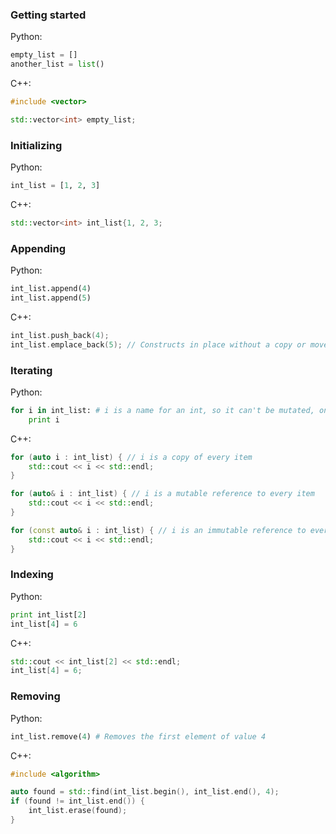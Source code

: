 ### Getting started

Python:

```python
empty_list = []
another_list = list()
```

C++:

```c++
#include <vector>

std::vector<int> empty_list;
```


### Initializing

Python:

```python
int_list = [1, 2, 3]
```

C++:

```c++
std::vector<int> int_list{1, 2, 3;
```


### Appending

Python:

```python
int_list.append(4)
int_list.append(5)
```

C++:

```c++
int_list.push_back(4);
int_list.emplace_back(5); // Constructs in place without a copy or move
```


### Iterating

Python:

```python
for i in int_list: # i is a name for an int, so it can't be mutated, only rebound
    print i
```

C++:

```c++
for (auto i : int_list) { // i is a copy of every item
    std::cout << i << std::endl;
}

for (auto& i : int_list) { // i is a mutable reference to every item
    std::cout << i << std::endl;
}

for (const auto& i : int_list) { // i is an immutable reference to every item
    std::cout << i << std::endl;
}
```


### Indexing

Python:

```python
print int_list[2]
int_list[4] = 6
```

C++:

```c++
std::cout << int_list[2] << std::endl;
int_list[4] = 6;
```


### Removing

Python:

```python
int_list.remove(4) # Removes the first element of value 4
```

C++:

```c++
#include <algorithm>

auto found = std::find(int_list.begin(), int_list.end(), 4);
if (found != int_list.end()) {
    int_list.erase(found);
}
```
